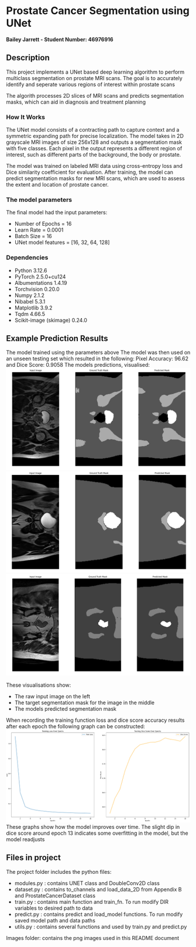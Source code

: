 # Prostate Cancer Segmentation using UNet
**Bailey Jarrett - Student Number: 46976916**

## Description
This project implements a UNet based deep learning algorithm to perform multiclass segmentation on prostate MRI scans.
The goal is to accurately identify and seperate various regions of interest within prostate scans

The algorith processes 2D slices of MRI scans and predicts segmentation masks, which can aid in diagnosis and treatment planning

### How It Works
The UNet model consists of a contracting path to capture context and a symmetric expanding path for precise localization. The model takes in 2D grayscale MRI images of size 256x128 and outputs a segmentation mask with five classes. Each pixel in the output represents a different region of interest, such as different parts of the background, the body or prostate.

The model was trained on labeled MRI data using cross-entropy loss and Dice similarity coefficient for evaluation. After training, the model can predict segmentation masks for new MRI scans, which are used to assess the extent and location of prostate cancer.

### The model parameters
The final model had the input parameters:
- Number of Epochs = 16
- Learn Rate = 0.0001
- Batch Size = 16
- UNet model features = [16, 32, 64, 128]

### Dependencies
- Python 3.12.6
- PyTorch 2.5.0+cu124
- Albumentations 1.4.19
- Torchvision 0.20.0
- Numpy 2.1.2
- Nibabel 5.3.1
- Matplotlib 3.9.2
- Tqdm 4.66.5
- Scikit-image (skimage) 0.24.0


## Example Prediction Results
The model trained using the parameters above
The model was then used on an unseen testing set which resulted in the following:
Pixel Accuracy: 96.62 and Dice Score: 0.9058
The models predictions, visualised:
![Example Segmentation 1](images/PredictImage1.png)
![Example Segmentation 2](images/PredictImage2.png)
![Example Segmentation 3](images/PredictImage3.png)

These visualisations show:
- The raw input image on the left
- The target segmentation mask for the image in the middle
- The models predicted segmentation mask

When recording the training function loss and dice score accuracy results after each epoch the following graph can be constructed:
![Example Segmentation 3](images/graphs.png)
These graphs show how the model improves over time. The slight dip in dice score around epoch 13 indicates some overfitting in the model, but the model readjusts

## Files in project
The project folder includes the python files:
- modules.py : contains UNET class and DoubleConv2D class
- dataset.py : contains to_channels and load_data_2D from Appendix B and ProstateCancerDataset class
- train.py : contains main function and train_fn. To run modify DIR variables to desired path to data
- predict.py : contains predict and load_model functions. To run modify saved model path and data paths
- utils.py : contains several functions and used by train.py and predict.py

Images folder: contains the png images used in this README document